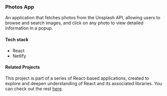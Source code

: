 ### Photos App

An application that fetches photos from the Unsplash API, allowing users to browse and search images, and click on any photo to view detailed information in a popup.

#### Tech stack
- React
- Netlify

#### Related Projects
This project is part of a series of React-based applications, created to explore and deepen understanding of React and its associated libraries. You can check out the rest [here](https://github.com/binokochumolvarghese/react-apps).
